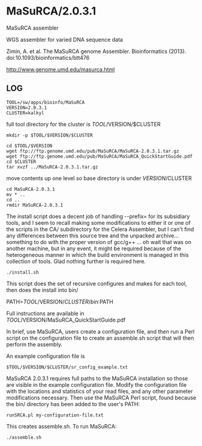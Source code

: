 MaSuRCA/2.0.3.1
===============

MaSuRCA assembler

WGS assembler for varied DNA sequence data

Zimin, A. et al. The MaSuRCA genome Assembler. Bioinformatics (2013). 
doi:10.1093/bioinformatics/btt476

<http://www.genome.umd.edu/masurca.html>

LOG
---

    TOOL=/sw/apps/bioinfo/MaSuRCA
    VERSION=2.0.3.1
    CLUSTER=kalkyl

full tool directory for the cluster is $TOOL/$VERSION/$CLUSTER

    mkdir -p $TOOL/$VERSION/$CLUSTER

    cd $TOOL/$VERSION
    wget ftp://ftp.genome.umd.edu/pub/MaSuRCA/MaSuRCA-2.0.3.1.tar.gz
    wget ftp://ftp.genome.umd.edu/pub/MaSuRCA/MaSuRCA_QuickStartGuide.pdf
    cd $CLUSTER
    tar xvzf ../MaSuRCA-2.0.3.1.tar.gz

move contents up one level so base directory is under $VERSION/$CLUSTER

    cd MaSuRCA-2.0.3.1
    mv * ..
    cd ..
    rmdir MaSuRCA-2.0.3.1

The install script does a decent job of handling --prefix= for its subsidiary 
tools, and I seem to recall making some modifications to either it or one of the
scripts in the CA/ subdirectory for the Celera Assembler, but I can't find any 
differences between this source tree and the unpacked archive... something to do
with the proper version of gcc/g++ ... oh wait that was on another machine, but
in any event, it might be required because of the heterogeneous manner in which
the build environment is managed in this collection of tools.  Glad nothing
further is required here.

    ./install.sh

This script does the set of recursive configures and makes for each tool, then
does the install into bin/

PATH=$TOOL/$VERSION/$CLUSTER/bin:$PATH


Full instructions are available in $TOOL/$VERSION/MaSuRCA_QuickStartGuide.pdf

In brief, use MaSuRCA, users create a configuration file, and then run a Perl script
on the configuration file to create an assemble.sh script that will then perform 
the assembly.

An example configuration file is 

    $TOOL/$VERSION/$CLUSTER/sr_config_example.txt

MaSuRCA 2.0.3.1 requires full paths to the MaSuRCA installation so those are 
visible in the example configuration file.  Modify the configuration file with the
locations and statistics of your read files, and any other parameter modifications
necessary.  Then use the MaSuRCA Perl script, found because the bin/ directory has
been added to the user's PATH:

    runSRCA.pl my-configuration-file.txt

This creates assemble.sh.  To run MaSuRCA:

    ./assemble.sh

